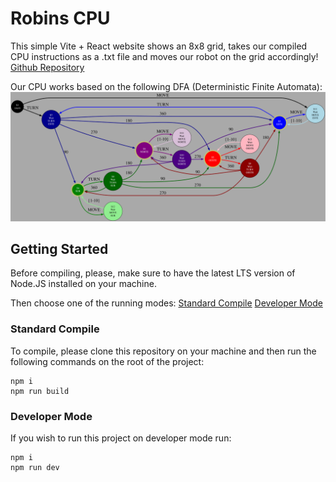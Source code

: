 # Robins CPU
This simple Vite + React website shows an 8x8 grid, takes our compiled CPU instructions as a .txt file and moves our robot on the grid accordingly!
[Github Repository](https://github.com/DaifMX/ITESM_TC2037_Robins_React)

Our CPU works based on the following DFA (Deterministic Finite Automata):
![Graphviz Diagram](graphviz.svg 'Graphviz Diagram')

## Getting Started
Before compiling, please, make sure to have the latest LTS version of Node.JS installed on your machine.

Then choose one of the running modes:
[Standard Compile](#standard-compile)
[Developer Mode](#developer-mode)

### Standard Compile
To compile, please clone this repository on your machine and then run the following commands on the root of the project:
```
npm i
npm run build
```

### Developer Mode
If you wish to run this project on developer mode run:
```
npm i
npm run dev
```
